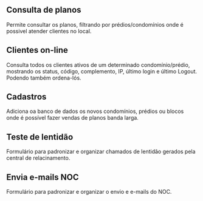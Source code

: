 ## Consulta de planos
Permite consultar os planos, filtrando por prédios/condomínios onde é possivel atender clientes no local.

## Clientes on-line
Consulta todos os clientes ativos de um determinado condomínio/prédio, mostrando os status,	código,	complemento, IP,	último login e último Logout. Podendo também ordena-lós.

## Cadastros
Adiciona oa banco de dados os novos condomínios, prédios ou blocos onde é possível fazer vendas de planos banda larga.

## Teste de lentidão
Formulário para padronizar e organizar chamados de lentidão gerados pela central de relacinamento.

## Envia e-mails NOC
Formulário para padronizar e organizar o envio e e-mails do NOC.


